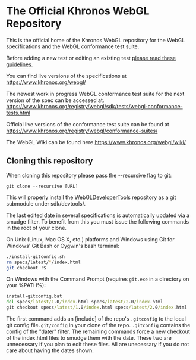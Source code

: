 # The Official Khronos WebGL Repository

This is the official home of the Khronos
WebGL repository for the WebGL specifications
and the WebGL conformance test suite.

Before adding a new test or editing an existing test
[please read these guidelines](sdk/tests/test-guidelines.md).

You can find live versions of the specifications at
https://www.khronos.org/webgl/

The newest work in progress WebGL conformance test suite
for the next version of the spec can be accessed at.
https://www.khronos.org/registry/webgl/sdk/tests/webgl-conformance-tests.html

Official live versions of the conformance test suite can be found at
https://www.khronos.org/registry/webgl/conformance-suites/

The WebGL Wiki can be found here
https://www.khronos.org/webgl/wiki/

## Cloning this repository

When cloning this repository please pass the --recursive flag to git:

    git clone --recursive [URL]

This will properly install the [WebGLDeveloperTools](https://github.com/KhronosGroup/WebGLDeveloperTools)
repository as a git submodule under sdk/devtools/.

The last edited date in several specifications is automatically updated
via a smudge filter. To benefit from this you must issue the following
commands in the root of your clone.

On Unix (Linux, Mac OS X, etc.) platforms and Windows using Git for Windows'
Git Bash or Cygwin's bash terminal:

```bash
./install-gitconfig.sh
rm specs/latest/*/index.html
git checkout !$
```

On Windows with the Command Prompt (requires `git.exe` in a directory
on your %PATH%):

```cmd
install-gitconfig.bat
del specs/latest/1.0/index.html specs/latest/2.0/index.html 
git checkout specs/latest/1.0/index.html specs/latest/2.0/index.html 
```

The first command adds an [include] of the repo's `.gitconfig` to the local git config file`.git/config` in your clone of the repo. `.gitconfig` contains the config of the "dater" filter. The remaining commands force a new checkout of the index.html files to smudge them with the date. These two are unnecessary if you plan to edit these files. All are unecessary if you do not care about having the dates shown.
